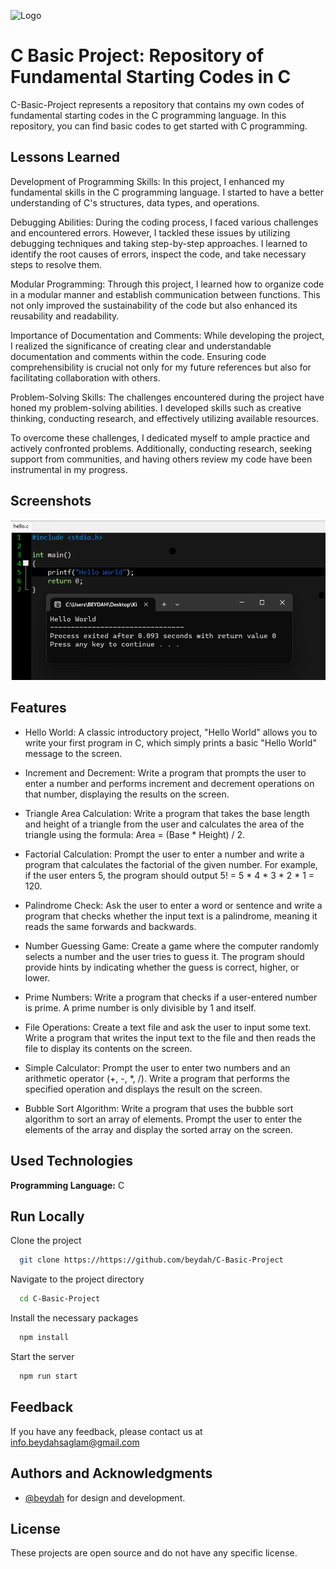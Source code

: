 
![Logo](https://e1.pxfuel.com/desktop-wallpaper/62/435/desktop-wallpaper-c-in-embedded-systems-programming-c-programming-language.jpg)

    
# C Basic Project: Repository of Fundamental Starting Codes in C

C-Basic-Project represents a repository that contains my own codes of fundamental starting codes in the C programming language. In this repository, you can find basic codes to get started with C programming.


## Lessons Learned

Development of Programming Skills: In this project, I enhanced my fundamental skills in the C programming language. I started to have a better understanding of C's structures, data types, and operations.

Debugging Abilities: During the coding process, I faced various challenges and encountered errors. However, I tackled these issues by utilizing debugging techniques and taking step-by-step approaches. I learned to identify the root causes of errors, inspect the code, and take necessary steps to resolve them.

Modular Programming: Through this project, I learned how to organize code in a modular manner and establish communication between functions. This not only improved the sustainability of the code but also enhanced its reusability and readability.

Importance of Documentation and Comments: While developing the project, I realized the significance of creating clear and understandable documentation and comments within the code. Ensuring code comprehensibility is crucial not only for my future references but also for facilitating collaboration with others.

Problem-Solving Skills: The challenges encountered during the project have honed my problem-solving abilities. I developed skills such as creative thinking, conducting research, and effectively utilizing available resources.

To overcome these challenges, I dedicated myself to ample practice and actively confronted problems. Additionally, conducting research, seeking support from communities, and having others review my code have been instrumental in my progress.

  
## Screenshots

![Application Screenshot](https://github.com/beydah/C-Basic-Project/blob/main/images/screen.png?raw=true)

  
## Features

- Hello World: A classic introductory project, "Hello World" allows you to write your first program in C, which simply prints a basic "Hello World" message to the screen.

- Increment and Decrement: Write a program that prompts the user to enter a number and performs increment and decrement operations on that number, displaying the results on the screen.

- Triangle Area Calculation: Write a program that takes the base length and height of a triangle from the user and calculates the area of the triangle using the formula: Area = (Base * Height) / 2.

- Factorial Calculation: Prompt the user to enter a number and write a program that calculates the factorial of the given number. For example, if the user enters 5, the program should output 5! = 5 * 4 * 3 * 2 * 1 = 120.

- Palindrome Check: Ask the user to enter a word or sentence and write a program that checks whether the input text is a palindrome, meaning it reads the same forwards and backwards.

- Number Guessing Game: Create a game where the computer randomly selects a number and the user tries to guess it. The program should provide hints by indicating whether the guess is correct, higher, or lower.

- Prime Numbers: Write a program that checks if a user-entered number is prime. A prime number is only divisible by 1 and itself.

- File Operations: Create a text file and ask the user to input some text. Write a program that writes the input text to the file and then reads the file to display its contents on the screen.

- Simple Calculator: Prompt the user to enter two numbers and an arithmetic operator (+, -, *, /). Write a program that performs the specified operation and displays the result on the screen.

- Bubble Sort Algorithm: Write a program that uses the bubble sort algorithm to sort an array of elements. Prompt the user to enter the elements of the array and display the sorted array on the screen.

  
## Used Technologies

**Programming Language:** C

  
## Run Locally

Clone the project

```bash
  git clone https://https://github.com/beydah/C-Basic-Project
```

Navigate to the project directory

```bash
  cd C-Basic-Project
```

Install the necessary packages

```bash
  npm install
```

Start the server

```bash
  npm run start
```

  
## Feedback

If you have any feedback, please contact us at info.beydahsaglam@gmail.com

  
## Authors and Acknowledgments

- [@beydah](https://www.github.com/beydah) for design and development.
  
## License

These projects are open source and do not have any specific license.
  
